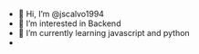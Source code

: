 - 👋 Hi, I’m @jscalvo1994
- 👀 I’m interested in Backend
- 🌱 I’m currently learning javascript and python
- 

<!---
jscalvo1994/jscalvo1994 is a ✨ special ✨ repository because its `README.md` (this file) appears on your GitHub profile.
You can click the Preview link to take a look at your changes.
--->
